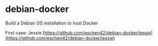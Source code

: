 # debian-docker
Build a Debian OS installation to host Docker

First case: Jessie
[https://github.com/eschen42/debian-docker/jessie](https://github.com/eschen42/debian-docker/jessie)
